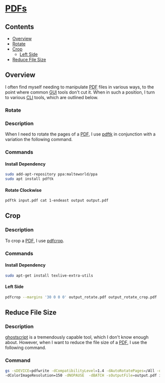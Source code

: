 # [PDFs](https://en.wikipedia.org/wiki/PDF)

## Contents
- [Overview](#overview)
- [Rotate](#rotate)
- [Crop](#crop)
  - [Left Side](#left-side)
- [Reduce File Size](#reduce-file-size)

## Overview
I often find myself needing to manipulate [PDF](https://en.wikipedia.org/wiki/PDF) files in various ways, to the point where common [GUI](https://en.wikipedia.org/wiki/Graphical_user_interface) tools don't cut it. When in such a position, I turn to various [CLI](https://en.wikipedia.org/wiki/CLI) tools, which are outlined below.

### Rotate

### Description
When I need to rotate the pages of a [PDF](https://en.wikipedia.org/wiki/PDF), I use [pdftk](https://www.pdflabs.com/docs/pdftk-man-page/) in conjunction with a variation the following command.

### Commands

#### Install Dependency
```bash
sudo add-apt-repository ppa:malteworld/ppa
sudo apt install pdftk
```

#### Rotate Clockwise
```bash
pdftk input.pdf cat 1-endeast output output.pdf
```

## Crop

### Description
To crop a [PDF](https://en.wikipedia.org/wiki/PDF), I use [pdfcrop](https://ctan.org/pkg/pdfcrop).

### Commands

#### Install Dependency
```bash
sudo apt-get install texlive-extra-utils
```

#### Left Side
```bash
pdfcrop --margins '30 0 0 0' output_rotate.pdf output_rotate_crop.pdf
```

## Reduce File Size

### Description
[ghostscript](https://www.ghostscript.com/) is a tremendously capable tool, which I don't know enough about. However, when I want to reduce the file size of a [PDF](), I use the following command.

### Command
```bash
gs -sDEVICE=pdfwrite -dCompatibilityLevel=1.4 -dAutoRotatePages=/All -dDownsampleColorImages=true \
-dColorImageResolution=150 -dNOPAUSE  -dBATCH -sOutputFile=output.pdf input.pdf
```

